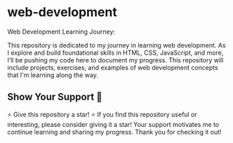 # web-development
Web Development Learning Journey:

This repository is dedicated to my journey in learning web development. As I explore and build foundational skills in HTML, CSS, JavaScript, and more, I’ll be pushing my code here to document my progress. This repository will include projects, exercises, and examples of web development concepts that I'm learning along the way.

## Show Your Support 🌟
⭐️ Give this repository a star! ⭐️
If you find this repository useful or interesting, please consider giving it a star! Your support motivates me to continue learning and sharing my progress. Thank you for checking it out!
